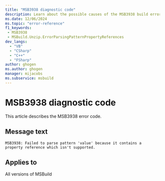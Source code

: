 ```yaml
---
title: "MSB3938 diagnostic code"
description: Learn about the possible causes of the MSB3938 build error, and get troubleshooting tips.
ms.date: 12/06/2024
ms.topic: "error-reference"
f1_keywords:
 - MSB3938
 - MSBuild.Unzip.ErrorParsingPatternPropertyReferences
dev_langs:
  - "VB"
  - "CSharp"
  - "C++"
  - "FSharp"
author: ghogen
ms.author: ghogen
manager: mijacobs
ms.subservice: msbuild
---
```


# MSB3938 diagnostic code

<!-- :::ErrorDefinitionDescription::: -->
<!-- :::editable-content name="introDescription"::: -->
This article describes the MSB3938 error code.
<!-- :::editable-content-end::: -->

## Message text

`MSB3938: Failed to parse pattern 'value' because it contains a property reference which isn't supported.`

<!-- :::editable-content name="postOutputDescription"::: -->
<!--
{StrBegin="MSB3938: "}
-->
<!-- :::editable-content-end::: -->
<!-- :::ErrorDefinitionDescription-end::: -->

## Applies to

All versions of MSBuild
